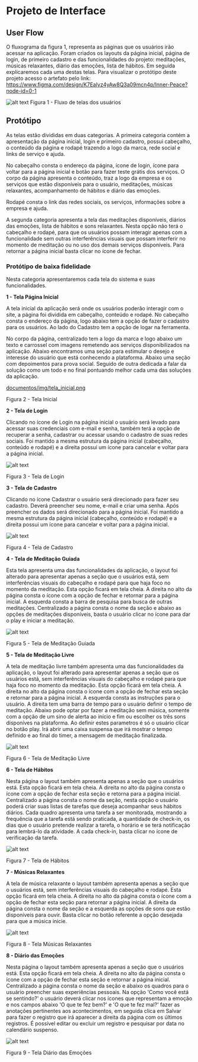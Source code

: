 
# Projeto de Interface

## User Flow

O fluxograma da figura 1, representa as páginas que os usuários irão acessar na aplicação. Foram criados os layouts da página inicial, página de login, de primeiro cadastro e das funcionalidades do projeto: meditações, músicas relaxantes, diário das emoções, lista de hábitos. Em seguida explicaremos cada uma destas telas. Para visualizar o protótipo deste projeto acesso o artefato pelo link: https://www.figma.com/design/K7EaIyz4yAw8Q3a09mcn4p/Inner-Peace?node-id=0-1 

![alt text](../documentos/img/TELAS%20PRONTAS.png)
Figura 1 - Fluxo de telas dos usuários


## Protótipo

As telas estão divididas em duas categorias. A primeira categoria contém a apresentação da página inicial, login e primeiro cadastro, possui cabeçalho, o conteúdo da página e rodapé trazendo a logo da marca, rede social e links de serviço e ajuda. 

No cabeçalho consta o endereço da página, ícone de login, ícone para voltar para a página inicial e botão para fazer teste grátis dos serviços. 
O corpo da página apresenta o conteúdo, traz a logo da empresa e os serviços que estão disponíveis para o usuário, meditações, músicas relaxantes, acompanhamento de hábitos e diário das emoções. 

Rodapé consta o link das redes sociais, os serviços, informações sobre a empresa e ajuda. 

A segunda categoria apresenta a tela das meditações disponíveis, diários das emoções, lista de hábitos e sons relaxantes. Nesta opção não terá o cabeçalho e rodapé, para que os usuários possam interagir apenas com a funcionalidade sem outras interferências visuais que possam interferir no momento de meditação ou no uso dos demais serviços disponíveis. Para retornar a página inicial basta clicar no ícone de fechar.   

### Protótipo de baixa fidelidade

Nesta categoria apresentaremos cada tela do sistema e suas funcionalidades.

**1 - Tela Página Inicial**

A tela inicial da aplicação será onde os usuários poderão interagir com o site, a página foi dividida em cabeçalho, conteúdo e rodapé. No cabeçalho consta o endereço da página, logo abaixo tem a opção de fazer o cadastro para os usuários. Ao lado do Cadastro tem a opção de logar na ferramenta. 

No corpo da página, centralizado tem a logo da marca e logo abaixo um texto e carrossel com imagens remetendo aos serviços disponibilizados na aplicação. Abaixo encontramos uma seção para estimular o desejo e interesse do usuário que está conhecendo a plataforma. Abaixo uma seção com depoimentos para prova social. Seguido de outra dedicada a falar da solução como um todo e no final pontuando melhor cada uma das soluções da aplicação. 


[documentos/img/tela_inicial.png](https://github.com/ICEI-PUC-Minas-PMV-ADS/pmv-ads-2024-1-e1-proj-web-t8-pmv-ads-2024-1-e1-projinnerpeace/blob/ea5bf299ec1c87a40ab77279d911b5b113bcb783/documentos/img/tela_inicial.png) 


Figura 2 - Tela Inicial

**2 - Tela de Login**

Clicando no ícone de Login na página inicial o usuário será levado para acessar suas credenciais com e-mail e senha, também terá a opção de recuperar a senha, cadastrar ou acessar usando o cadastro de suas redes sociais. Foi mantido a mesma estrutura da página inicial (cabeçalho, conteúdo e rodapé) e a direita possui um ícone para cancelar e voltar para a página inicial. 

![alt text](image-3.png)

Figura 3 - Tela de Login

**3 - Tela de Cadastro**

Clicando no ícone Cadastrar o usuário será direcionado para fazer seu cadastro. Deverá preencher seu nome, e-mail e criar uma senha. Após preencher os dados será direcionado para a página inicial. Foi mantido a mesma estrutura da página inicial (cabeçalho, conteúdo e rodapé) e a direita possui um ícone para cancelar e voltar para a página inicial.

![alt text](image-4.png)

Figura 4 - Tela de Cadastro

**4 - Tela de Meditação Guiada**

Esta tela apresenta uma das funcionalidades da aplicação, o layout foi alterado para apresentar apenas a seção que o usuários está, sem interferências visuais do cabeçalho e rodapé para que haja foco no momento da meditação. Esta opção ficará em tela cheia. A direita no alto da página consta o ícone com a opção de fechar e retornar para a página inicial. A esquerda consta a barra de pesquisa para busca de outras meditações. Centralizado a página consta o nome da seção e abaixo as opções de meditações disponíveis, basta o usuário clicar no ícone para dar o play e iniciar a meditação. 

![alt text](../documentos/img/TELA-MEDIT-GUIADA-VFINAL.PNG)

Figura 5 - Tela de Meditação Guiada

**5 - Tela de Meditação Livre**

A tela de meditação livre também apresenta uma das funcionalidades da aplicação, o layout foi alterado para apresentar apenas a seção que os usuários está, sem interferências visuais do cabeçalho e rodapé para que haja foco no momento da meditação. Esta opção ficará em tela cheia. A direita no alto da página consta o ícone com a opção de fechar esta seção e retornar para a página inicial. A esquerda consta as instruções para o usuário. A direita tem uma barra de tempo para o usuário definir o tempo de meditação. Abaixo pode optar por fazer a meditação sem música, somente com a opção de um sino de alerta ao início e fim ou escolher os três sons disponíves na plataforma. Ao definir estes parametros é só o usuário clicar no botão play. Irá abrir uma caixa suspensa que irá mostrar o tempo definido e ao final do timer, a mensagem de meditação finalizada. 

![alt text](..//documentos/img/TELA-MEDIT-LIVRE-VFINAL.PNG)

Figura 6 - Tela de Meditação Livre

**6 - Tela de Hábitos**

Nesta página o layout também apresenta apenas a seção que o usuários está. Esta opção ficará em tela cheia. A direita no alto da página consta o ícone com a opção de fechar esta seção e retorna para a página inicial. Centralizado a página consta o nome da seção, nesta opção o usuário poderá criar suas listas de tarefas que deseja acompanhar seus hábitos diários. Cada quadro apresenta uma tarefa a ser monitorada, mostrando a frequência que a tarefa está sendo praticada, a quantidade de check-in, os dias que o usuário pretende realizar a tarefa, o horário e se terá notificação para lembrá-lo da atividade. A cada check-in, basta clicar no ícone de verificação da tarefa.  

![alt text](image-7.png)

Figura 7 - Tela de Hábitos

**7 - Músicas Relaxantes**

A tela de música relaxante o layout também apresenta apenas a seção que o usuários está, sem interferências visuais do cabeçalho e rodapé. Esta opção ficará em tela cheia. A direita no alto da página consta o ícone com a opção de fechar esta seção para retornar a página inicial. A direita da página consta o nome da seção e a esquerda as opções de sons que estão disponíveis para ouvir. Basta clicar no botão referente a opção desejada para que a música inicie.  

![alt text](image-8.png)

Figura 8 - Tela Músicas Relaxantes

**8 - Diário das Emoções**

Nesta página o layout também apresenta apenas a seção que o usuários está. Esta opção ficará em tela cheia. A direita no alto da página consta o ícone com a opção de fechar esta seção e retornar a página inicial. Centralizado a página consta o nome da seção e abaixo os quadros para o usuário preencher suas experiências pessoais. Na opção 'Como você está se sentindo?' o usuário deverá clicar nos ícones que representam a emoção e nos campos abaixo 'O que te fez bem?' e 'O que te fez mal?' fazer as anotações pertinentes aos acontecimentos, em seguida clica em Salvar para fazer o registro que irá aparecer a direita da página com os últimos registros. É possível editar ou excluir um registro e pesquisar por data no calendário suspenso. 

![alt text](../documentos/img/TELA-DIARIO-EMOCOES-VFINAL.PNG)

Figura 9 - Tela Diário das Emoções
